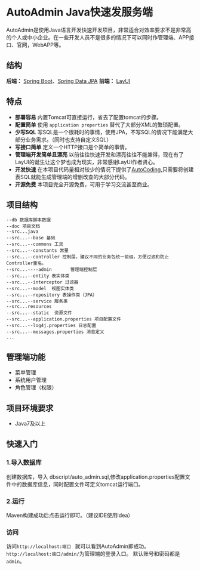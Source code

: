 # AutoAdmin Java快速发服务端
AutoAdmin是使用Java语言开发快速开发项目，非常适合对效率要求不是非常高的个人或中小企业。在一些开发人员不是很多的情况下可以同时作管理端、APP接口、官网，WebAPP等。

## 结构
**后端：** [Spring Boot](https://projects.spring.io/spring-boot/)、[Spring Data JPA](https://projects.spring.io/spring-data-jpa/)
**前端：** [LayUI](http://www.layui.com/) 

## 特点
* **部署容易** 内置Tomcat可直接运行，省去了配置tomcat的步骤。
* **配置简单** 使用 `application properties` 替代了大部分XML的繁琐配置。
* **少写SQL** 写SQL是一个很耗时的事情，使用JPA，不写SQL的情况下能满足大部分业务需求。（同时也支持自定义SQL）
* **写接口简单** 定义一个HTTP接口是个简单的事情。
* **管理端开发简单且漂亮** 以前往往快速开发和漂亮往往不能兼得，现在有了LayUI的诞生让这个梦也成为现实，非常感谢LayUI作者贤心。 
* **开发快速** 在本项目代码量相对较少的情况下提供了[AutoCoding](http://tool.songhaiqing.cn/),只需要将创建表SQL就能生成管理端的增删改查的大部分代码。
* **开源免费** 本项目完全开源免费，可用于学习交流甚至商业。 

## 项目结构
```
--db 数据库脚本数据
--doc 项目文档
--src...java
--src...--base 基础
--src...--commons 工具
--src...--constants 常量
--src...--controller 控制层，建议不同的业务包统一前缀，方便过滤和防止Controller重名。
--src...----admin		管理端控制层
--src...--entity 表实体类
--src...--interceptor 过滤器
--src...--model  视图实体类
--src...--repository 表操作类（JPA）
--src...--service 服务类
--src...resources
--src...--static  资源文件
--src...--application.properties 项目配置文件
--src...--log4j.properties 日志配置
--src...--messages.properties 消息定义
...
```

## 管理端功能

* 菜单管理
* 系统用户管理
* 角色管理（权限）

## 项目环境要求
* Java7及以上

## 快速入门

### 1.导入数据库
创建数据库，导入 dbscript/auto_admin.sql,修改application.properties配置文件中的数据库信息，同时配置文件可定义tomcat运行端口。

### 2.运行
Maven构建成功后点击运行即可。（建议IDE使用Idea）

### 访问
访问`http://localhost:端口 ` 就可以看到AutoAdmin即成功。`http://localhost:端口/admin/`为管理端的登录入口。 默认账号和密码都是`admin`。
